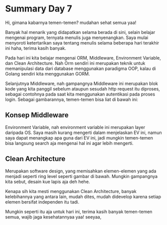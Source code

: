 # Summary Day 7

Hi, gimana kabarnya temen-temen? mudahan sehat semua yaa!

Banyak hal menarik yang didapatkan selama berada di sini, selain belajar mengenai program, ternyata menulis juga menyenangkan. Saya mulai menyoroti ketertarikan saya tentang menulis selama beberapa hari terakhir ini haha, terima kasih banyak.

Pada hari ini kita belajar mengenai ORM, Middleware, Environment Variable, dan Clean Architecture. Nah Orm sendiri ini merupakan teknik untuk memanipulasi data dari database menggunakan paradigma OOP, kalau di Golang sendiri kita menggunakan GORM.

Selanjutnya Middleware, nah gampangnya Middleware ini merupakan blok kode yang kita panggil sebelum ataupun sesudah http request itu diproses, sebagai contohnya pada saat kita menggunakan autentikasi pada proses login. Sebagai gambarannya, temen-temen bisa liat di bawah ini:

## Konsep Middleware

Environment Variable, nah environment variable ini merupakan layer daripada OS. Saya masih kurang mengerti dalam menjelaskan EV ini, namun saya dapat menangkap apa guna dari EV ini, jadi mungkin temen-temen bisa langsung search aja mengenai hal ini agar lebih mengerti.

## Clean Architecture

Merupakan software design, yang memisahkan elemen-elemen yang ada menjadi seperti ring level seperti gambar di bawah. Mungkin gampangnya kita sebut, desain kue lapis aja deh hehe.

Kenapa sih kita mesti menggunakan Clean Architecture, banyak kelebihannya yang antara lain, mudah dites, mudah didevelop karena setiap elemen bersifat independen itu tadi.

Mungkin seperti itu aja untuk hari ini, terima kasih banyak temen-temen semua, wajib jaga kesehatannyaa yaa!
seeyaa,
